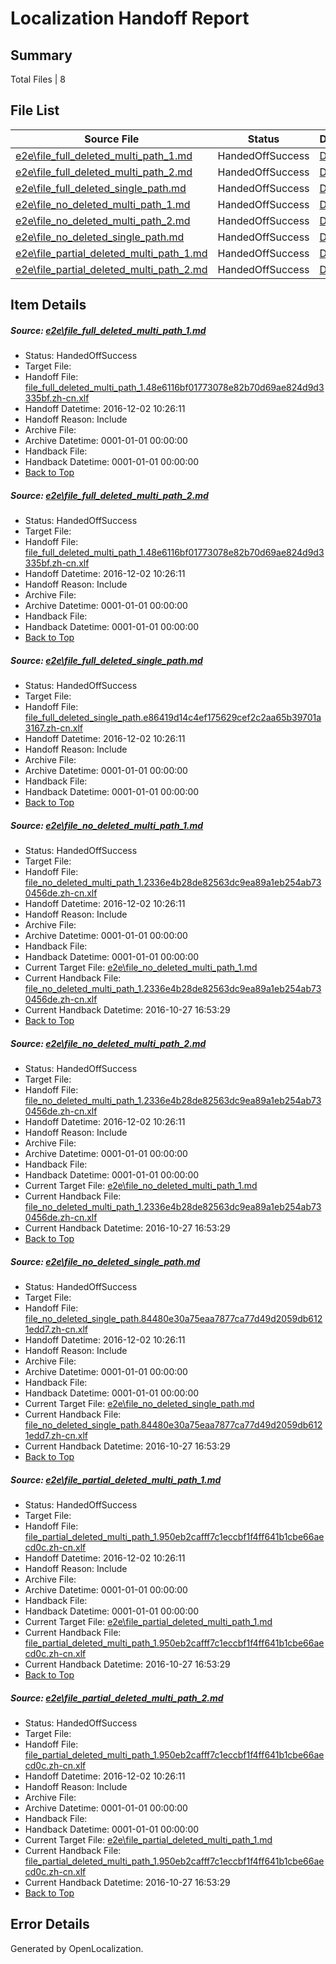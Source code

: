 # <a name='report-top'></a> Localization Handoff Report

## Summary
 Total Files | 8

## File List
 Source File | Status | Details 
 ----------- | ------ | ------- 
 [e2e\file_full_deleted_multi_path_1.md](https://github.com/OpenLocalizationTestOrg/ol-test0/blob/ad9264b9c08c6c73355f5a6ed7b6aa9ee756c968/e2e/file_full_deleted_multi_path_1.md) | HandedOffSuccess | [Details](#a3ee955813d073ac355b249f1e8c2bae068643291)
 [e2e\file_full_deleted_multi_path_2.md](https://github.com/OpenLocalizationTestOrg/ol-test0/blob/ad9264b9c08c6c73355f5a6ed7b6aa9ee756c968/e2e/file_full_deleted_multi_path_2.md) | HandedOffSuccess | [Details](#a3ee955813d073ac355b249f1e8c2bae068643292)
 [e2e\file_full_deleted_single_path.md](https://github.com/OpenLocalizationTestOrg/ol-test0/blob/ad9264b9c08c6c73355f5a6ed7b6aa9ee756c968/e2e/file_full_deleted_single_path.md) | HandedOffSuccess | [Details](#2b3b545a173bc41b93c834aa3e8bfe9f3f925cec3)
 [e2e\file_no_deleted_multi_path_1.md](https://github.com/OpenLocalizationTestOrg/ol-test0/blob/ad9264b9c08c6c73355f5a6ed7b6aa9ee756c968/e2e/file_no_deleted_multi_path_1.md) | HandedOffSuccess | [Details](#fa57ebb29f6f0be5feb83c46b09ec58f2f78beab4)
 [e2e\file_no_deleted_multi_path_2.md](https://github.com/OpenLocalizationTestOrg/ol-test0/blob/ad9264b9c08c6c73355f5a6ed7b6aa9ee756c968/e2e/file_no_deleted_multi_path_2.md) | HandedOffSuccess | [Details](#fa57ebb29f6f0be5feb83c46b09ec58f2f78beab5)
 [e2e\file_no_deleted_single_path.md](https://github.com/OpenLocalizationTestOrg/ol-test0/blob/ad9264b9c08c6c73355f5a6ed7b6aa9ee756c968/e2e/file_no_deleted_single_path.md) | HandedOffSuccess | [Details](#392e1172e4e0082543e537c451ca2805cd76c9266)
 [e2e\file_partial_deleted_multi_path_1.md](https://github.com/OpenLocalizationTestOrg/ol-test0/blob/ad9264b9c08c6c73355f5a6ed7b6aa9ee756c968/e2e/file_partial_deleted_multi_path_1.md) | HandedOffSuccess | [Details](#670475df875ada24ee4a30b3cda6c4316fe72b007)
 [e2e\file_partial_deleted_multi_path_2.md](https://github.com/OpenLocalizationTestOrg/ol-test0/blob/ad9264b9c08c6c73355f5a6ed7b6aa9ee756c968/e2e/file_partial_deleted_multi_path_2.md) | HandedOffSuccess | [Details](#670475df875ada24ee4a30b3cda6c4316fe72b008)

## Item Details
##### <a name='a3ee955813d073ac355b249f1e8c2bae068643291'></a> Source: [e2e\file_full_deleted_multi_path_1.md](https://github.com/OpenLocalizationTestOrg/ol-test0/blob/ad9264b9c08c6c73355f5a6ed7b6aa9ee756c968/e2e/file_full_deleted_multi_path_1.md)
* Status: HandedOffSuccess
* Target File: 
* Handoff File: [file_full_deleted_multi_path_1.48e6116bf01773078e82b70d69ae824d9d3335bf.zh-cn.xlf](https://github.com/OpenLocalizationTestOrg/ol-test0-handoff/blob/b0e12f3e6212e3858dcf9305e1c16093db27b08c/ol-handoff/OpenLocalizationTestOrg/ol-test0-zhcn/shujia/mt/file_full_deleted_multi_path_1.48e6116bf01773078e82b70d69ae824d9d3335bf.zh-cn.xlf)
* Handoff Datetime: 2016-12-02 10:26:11
* Handoff Reason: Include
* Archive File: 
* Archive Datetime: 0001-01-01 00:00:00
* Handback File: 
* Handback Datetime: 0001-01-01 00:00:00
* [Back to Top](#report-top)

##### <a name='a3ee955813d073ac355b249f1e8c2bae068643292'></a> Source: [e2e\file_full_deleted_multi_path_2.md](https://github.com/OpenLocalizationTestOrg/ol-test0/blob/ad9264b9c08c6c73355f5a6ed7b6aa9ee756c968/e2e/file_full_deleted_multi_path_2.md)
* Status: HandedOffSuccess
* Target File: 
* Handoff File: [file_full_deleted_multi_path_1.48e6116bf01773078e82b70d69ae824d9d3335bf.zh-cn.xlf](https://github.com/OpenLocalizationTestOrg/ol-test0-handoff/blob/b0e12f3e6212e3858dcf9305e1c16093db27b08c/ol-handoff/OpenLocalizationTestOrg/ol-test0-zhcn/shujia/mt/file_full_deleted_multi_path_1.48e6116bf01773078e82b70d69ae824d9d3335bf.zh-cn.xlf)
* Handoff Datetime: 2016-12-02 10:26:11
* Handoff Reason: Include
* Archive File: 
* Archive Datetime: 0001-01-01 00:00:00
* Handback File: 
* Handback Datetime: 0001-01-01 00:00:00
* [Back to Top](#report-top)

##### <a name='2b3b545a173bc41b93c834aa3e8bfe9f3f925cec3'></a> Source: [e2e\file_full_deleted_single_path.md](https://github.com/OpenLocalizationTestOrg/ol-test0/blob/ad9264b9c08c6c73355f5a6ed7b6aa9ee756c968/e2e/file_full_deleted_single_path.md)
* Status: HandedOffSuccess
* Target File: 
* Handoff File: [file_full_deleted_single_path.e86419d14c4ef175629cef2c2aa65b39701a3167.zh-cn.xlf](https://github.com/OpenLocalizationTestOrg/ol-test0-handoff/blob/b0e12f3e6212e3858dcf9305e1c16093db27b08c/ol-handoff/OpenLocalizationTestOrg/ol-test0-zhcn/shujia/mt/file_full_deleted_single_path.e86419d14c4ef175629cef2c2aa65b39701a3167.zh-cn.xlf)
* Handoff Datetime: 2016-12-02 10:26:11
* Handoff Reason: Include
* Archive File: 
* Archive Datetime: 0001-01-01 00:00:00
* Handback File: 
* Handback Datetime: 0001-01-01 00:00:00
* [Back to Top](#report-top)

##### <a name='fa57ebb29f6f0be5feb83c46b09ec58f2f78beab4'></a> Source: [e2e\file_no_deleted_multi_path_1.md](https://github.com/OpenLocalizationTestOrg/ol-test0/blob/ad9264b9c08c6c73355f5a6ed7b6aa9ee756c968/e2e/file_no_deleted_multi_path_1.md)
* Status: HandedOffSuccess
* Target File: 
* Handoff File: [file_no_deleted_multi_path_1.2336e4b28de82563dc9ea89a1eb254ab730456de.zh-cn.xlf](https://github.com/OpenLocalizationTestOrg/ol-test0-handoff/blob/b0e12f3e6212e3858dcf9305e1c16093db27b08c/ol-handoff/OpenLocalizationTestOrg/ol-test0-zhcn/shujia/mt/file_no_deleted_multi_path_1.2336e4b28de82563dc9ea89a1eb254ab730456de.zh-cn.xlf)
* Handoff Datetime: 2016-12-02 10:26:11
* Handoff Reason: Include
* Archive File: 
* Archive Datetime: 0001-01-01 00:00:00
* Handback File: 
* Handback Datetime: 0001-01-01 00:00:00
* Current Target File: [e2e\file_no_deleted_multi_path_1.md](https://github.com/OpenLocalizationTestOrg/ol-test0-zhcn/blob/2d2ab53946ca7e8b19f71781be5daac5a0aad93c/e2e/file_no_deleted_multi_path_1.md)
* Current Handback File: [file_no_deleted_multi_path_1.2336e4b28de82563dc9ea89a1eb254ab730456de.zh-cn.xlf](https://github.com/OpenLocalizationTestOrg/ol-test0-handback/blob/dde608a6188d5078de4f871c5cf1e38f0af70850/ol-handback/OpenLocalizationTestOrg/ol-test0-zhcn/shujia/mt/file_no_deleted_multi_path_1.2336e4b28de82563dc9ea89a1eb254ab730456de.zh-cn.xlf)
* Current Handback Datetime: 2016-10-27 16:53:29
* [Back to Top](#report-top)

##### <a name='fa57ebb29f6f0be5feb83c46b09ec58f2f78beab5'></a> Source: [e2e\file_no_deleted_multi_path_2.md](https://github.com/OpenLocalizationTestOrg/ol-test0/blob/ad9264b9c08c6c73355f5a6ed7b6aa9ee756c968/e2e/file_no_deleted_multi_path_2.md)
* Status: HandedOffSuccess
* Target File: 
* Handoff File: [file_no_deleted_multi_path_1.2336e4b28de82563dc9ea89a1eb254ab730456de.zh-cn.xlf](https://github.com/OpenLocalizationTestOrg/ol-test0-handoff/blob/b0e12f3e6212e3858dcf9305e1c16093db27b08c/ol-handoff/OpenLocalizationTestOrg/ol-test0-zhcn/shujia/mt/file_no_deleted_multi_path_1.2336e4b28de82563dc9ea89a1eb254ab730456de.zh-cn.xlf)
* Handoff Datetime: 2016-12-02 10:26:11
* Handoff Reason: Include
* Archive File: 
* Archive Datetime: 0001-01-01 00:00:00
* Handback File: 
* Handback Datetime: 0001-01-01 00:00:00
* Current Target File: [e2e\file_no_deleted_multi_path_1.md](https://github.com/OpenLocalizationTestOrg/ol-test0-zhcn/blob/2d2ab53946ca7e8b19f71781be5daac5a0aad93c/e2e/file_no_deleted_multi_path_1.md)
* Current Handback File: [file_no_deleted_multi_path_1.2336e4b28de82563dc9ea89a1eb254ab730456de.zh-cn.xlf](https://github.com/OpenLocalizationTestOrg/ol-test0-handback/blob/dde608a6188d5078de4f871c5cf1e38f0af70850/ol-handback/OpenLocalizationTestOrg/ol-test0-zhcn/shujia/mt/file_no_deleted_multi_path_1.2336e4b28de82563dc9ea89a1eb254ab730456de.zh-cn.xlf)
* Current Handback Datetime: 2016-10-27 16:53:29
* [Back to Top](#report-top)

##### <a name='392e1172e4e0082543e537c451ca2805cd76c9266'></a> Source: [e2e\file_no_deleted_single_path.md](https://github.com/OpenLocalizationTestOrg/ol-test0/blob/ad9264b9c08c6c73355f5a6ed7b6aa9ee756c968/e2e/file_no_deleted_single_path.md)
* Status: HandedOffSuccess
* Target File: 
* Handoff File: [file_no_deleted_single_path.84480e30a75eaa7877ca77d49d2059db6121edd7.zh-cn.xlf](https://github.com/OpenLocalizationTestOrg/ol-test0-handoff/blob/b0e12f3e6212e3858dcf9305e1c16093db27b08c/ol-handoff/OpenLocalizationTestOrg/ol-test0-zhcn/shujia/mt/file_no_deleted_single_path.84480e30a75eaa7877ca77d49d2059db6121edd7.zh-cn.xlf)
* Handoff Datetime: 2016-12-02 10:26:11
* Handoff Reason: Include
* Archive File: 
* Archive Datetime: 0001-01-01 00:00:00
* Handback File: 
* Handback Datetime: 0001-01-01 00:00:00
* Current Target File: [e2e\file_no_deleted_single_path.md](https://github.com/OpenLocalizationTestOrg/ol-test0-zhcn/blob/2d2ab53946ca7e8b19f71781be5daac5a0aad93c/e2e/file_no_deleted_single_path.md)
* Current Handback File: [file_no_deleted_single_path.84480e30a75eaa7877ca77d49d2059db6121edd7.zh-cn.xlf](https://github.com/OpenLocalizationTestOrg/ol-test0-handback/blob/dde608a6188d5078de4f871c5cf1e38f0af70850/ol-handback/OpenLocalizationTestOrg/ol-test0-zhcn/shujia/mt/file_no_deleted_single_path.84480e30a75eaa7877ca77d49d2059db6121edd7.zh-cn.xlf)
* Current Handback Datetime: 2016-10-27 16:53:29
* [Back to Top](#report-top)

##### <a name='670475df875ada24ee4a30b3cda6c4316fe72b007'></a> Source: [e2e\file_partial_deleted_multi_path_1.md](https://github.com/OpenLocalizationTestOrg/ol-test0/blob/ad9264b9c08c6c73355f5a6ed7b6aa9ee756c968/e2e/file_partial_deleted_multi_path_1.md)
* Status: HandedOffSuccess
* Target File: 
* Handoff File: [file_partial_deleted_multi_path_1.950eb2cafff7c1eccbf1f4ff641b1cbe66aecd0c.zh-cn.xlf](https://github.com/OpenLocalizationTestOrg/ol-test0-handoff/blob/b0e12f3e6212e3858dcf9305e1c16093db27b08c/ol-handoff/OpenLocalizationTestOrg/ol-test0-zhcn/shujia/mt/file_partial_deleted_multi_path_1.950eb2cafff7c1eccbf1f4ff641b1cbe66aecd0c.zh-cn.xlf)
* Handoff Datetime: 2016-12-02 10:26:11
* Handoff Reason: Include
* Archive File: 
* Archive Datetime: 0001-01-01 00:00:00
* Handback File: 
* Handback Datetime: 0001-01-01 00:00:00
* Current Target File: [e2e\file_partial_deleted_multi_path_1.md](https://github.com/OpenLocalizationTestOrg/ol-test0-zhcn/blob/2d2ab53946ca7e8b19f71781be5daac5a0aad93c/e2e/file_partial_deleted_multi_path_1.md)
* Current Handback File: [file_partial_deleted_multi_path_1.950eb2cafff7c1eccbf1f4ff641b1cbe66aecd0c.zh-cn.xlf](https://github.com/OpenLocalizationTestOrg/ol-test0-handback/blob/dde608a6188d5078de4f871c5cf1e38f0af70850/ol-handback/OpenLocalizationTestOrg/ol-test0-zhcn/shujia/mt/file_partial_deleted_multi_path_1.950eb2cafff7c1eccbf1f4ff641b1cbe66aecd0c.zh-cn.xlf)
* Current Handback Datetime: 2016-10-27 16:53:29
* [Back to Top](#report-top)

##### <a name='670475df875ada24ee4a30b3cda6c4316fe72b008'></a> Source: [e2e\file_partial_deleted_multi_path_2.md](https://github.com/OpenLocalizationTestOrg/ol-test0/blob/ad9264b9c08c6c73355f5a6ed7b6aa9ee756c968/e2e/file_partial_deleted_multi_path_2.md)
* Status: HandedOffSuccess
* Target File: 
* Handoff File: [file_partial_deleted_multi_path_1.950eb2cafff7c1eccbf1f4ff641b1cbe66aecd0c.zh-cn.xlf](https://github.com/OpenLocalizationTestOrg/ol-test0-handoff/blob/b0e12f3e6212e3858dcf9305e1c16093db27b08c/ol-handoff/OpenLocalizationTestOrg/ol-test0-zhcn/shujia/mt/file_partial_deleted_multi_path_1.950eb2cafff7c1eccbf1f4ff641b1cbe66aecd0c.zh-cn.xlf)
* Handoff Datetime: 2016-12-02 10:26:11
* Handoff Reason: Include
* Archive File: 
* Archive Datetime: 0001-01-01 00:00:00
* Handback File: 
* Handback Datetime: 0001-01-01 00:00:00
* Current Target File: [e2e\file_partial_deleted_multi_path_1.md](https://github.com/OpenLocalizationTestOrg/ol-test0-zhcn/blob/2d2ab53946ca7e8b19f71781be5daac5a0aad93c/e2e/file_partial_deleted_multi_path_1.md)
* Current Handback File: [file_partial_deleted_multi_path_1.950eb2cafff7c1eccbf1f4ff641b1cbe66aecd0c.zh-cn.xlf](https://github.com/OpenLocalizationTestOrg/ol-test0-handback/blob/dde608a6188d5078de4f871c5cf1e38f0af70850/ol-handback/OpenLocalizationTestOrg/ol-test0-zhcn/shujia/mt/file_partial_deleted_multi_path_1.950eb2cafff7c1eccbf1f4ff641b1cbe66aecd0c.zh-cn.xlf)
* Current Handback Datetime: 2016-10-27 16:53:29
* [Back to Top](#report-top)


## Error Details

Generated by OpenLocalization.
